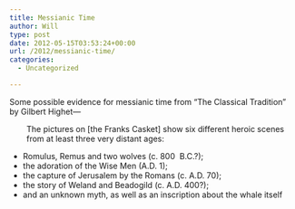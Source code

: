 ```yaml
---
title: Messianic Time
author: Will
type: post
date: 2012-05-15T03:53:24+00:00
url: /2012/messianic-time/
categories:
  - Uncategorized

---
```

Some possible evidence for messianic time from &#8220;The Classical Tradition&#8221; by Gilbert Highet—

<p style="padding-left: 30px;">
  The pictures on [the Franks Casket] show six different heroic scenes from at least three very distant ages:
</p>

  * Romulus, Remus and two wolves (c. 800  B.C.?);
  * the adoration of the Wise Men (A.D. 1);
  * the capture of Jerusalem by the Romans (c. A.D. 70);
  * the story of Weland and Beadogild (c. A.D. 400?);
  * and an unknown myth, as well as an inscription about the whale itself

&nbsp;

&nbsp;